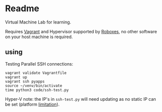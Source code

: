 # Readme

Virtual Machine Lab for learning.

Requires [Vagrant](https://www.vagrantup.com/) and Hypervisor supported by [Roboxes](https://roboxes.org/), no other software on your host machine is required.

## using

Testing Parallel SSH connections:

```shell
vagrant validate Vagrantfile
vagrant up
vagrant ssh pyapps
source ~/venv/bin/activate
time python3 code/ssh-test.py
```

Hyper-V note: the IP's in `ssh-test.py` will need updating as no static IP can be set (platform [limitation](https://www.vagrantup.com/docs/providers/hyperv/limitations)).


